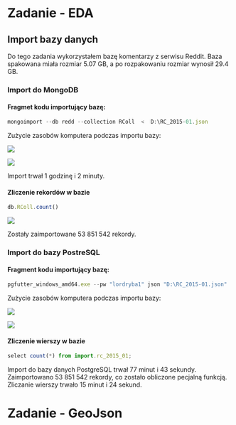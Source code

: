 # Zadanie - EDA

## Import bazy danych
Do tego zadania wykorzystałem bazę komentarzy z serwisu Reddit. Baza spakowana miała rozmiar 5.07 GB, a po rozpakowaniu rozmiar wynosił 29.4 GB.

### Import do MongoDB

#### Fragmet kodu importujący bazę:

```js
mongoimport --db redd --collection RColl  <  D:\RC_2015-01.json
```

Zużycie zasobów komputera podczas importu bazy:

![](http://i.imgur.com/E5yDLbF.png)

![](http://i.imgur.com/Goct2EJ.png)

Import trwał 1 godzinę i 2 minuty.

#### Zliczenie rekordów w bazie

```js
db.RColl.count()
```

![](http://i.imgur.com/CzFdydA.png)

Zostały zaimportowane 53 851 542 rekordy.

### Import do bazy PostreSQL

#### Fragment kodu importujący bazę:

```js
pgfutter_windows_amd64.exe --pw "lordryba1" json "D:\RC_2015-01.json"
```

Zużycie zasobów komputera podczas importu bazy:

![](http://i.imgur.com/nA7Ak2N.png)

![](http://i.imgur.com/rPgfuCw.png)

#### Zliczenie wierszy w bazie

```js
select count(*) from import.rc_2015_01;
```

Import do bazy danych PostgreSQL trwał 77 minut i 43 sekundy.
Zaimportowano 53 851 542 rekordy, co zostało obliczone pecjalną funkcją.
Zliczanie wierszy trwało 15 minut i 24 sekund.

# Zadanie - GeoJson


